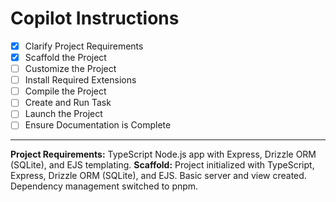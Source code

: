 # Copilot Instructions

- [x] Clarify Project Requirements
- [x] Scaffold the Project
- [ ] Customize the Project
- [ ] Install Required Extensions
- [ ] Compile the Project
- [ ] Create and Run Task
- [ ] Launch the Project
- [ ] Ensure Documentation is Complete

---

**Project Requirements:**
TypeScript Node.js app with Express, Drizzle ORM (SQLite), and EJS templating.
**Scaffold:**
Project initialized with TypeScript, Express, Drizzle ORM (SQLite), and EJS. Basic server and view created. Dependency management switched to pnpm.
